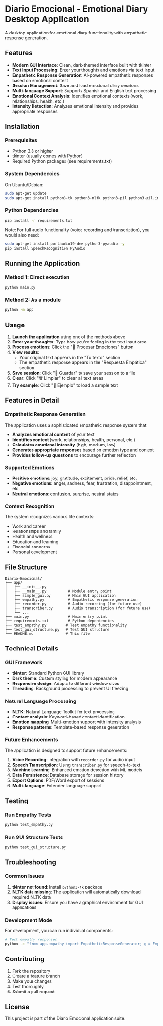 # Diario Emocional - Emotional Diary Desktop Application

A desktop application for emotional diary functionality with empathetic response generation.

## Features

- **Modern GUI Interface**: Clean, dark-themed interface built with tkinter
- **Text Input Processing**: Enter your thoughts and emotions via text input
- **Empathetic Response Generation**: AI-powered empathetic responses based on emotional content
- **Session Management**: Save and load emotional diary sessions
- **Multi-language Support**: Supports Spanish and English text processing
- **Emotional Context Analysis**: Identifies emotional contexts (work, relationships, health, etc.)
- **Intensity Detection**: Analyzes emotional intensity and provides appropriate responses

## Installation

### Prerequisites

- Python 3.8 or higher
- tkinter (usually comes with Python)
- Required Python packages (see requirements.txt)

### System Dependencies

On Ubuntu/Debian:
```bash
sudo apt-get update
sudo apt-get install python3-tk python3-nltk python3-pil python3-pil.imagetk -y
```

### Python Dependencies

```bash
pip install -r requirements.txt
```

Note: For full audio functionality (voice recording and transcription), you would also need:
```bash
sudo apt-get install portaudio19-dev python3-pyaudio -y
pip install SpeechRecognition PyAudio
```

## Running the Application

### Method 1: Direct execution
```bash
python main.py
```

### Method 2: As a module
```bash
python -m app
```

## Usage

1. **Launch the application** using one of the methods above
2. **Enter your thoughts**: Type how you're feeling in the text input area
3. **Process emotions**: Click the "💭 Procesar Emociones" button
4. **View results**: 
   - Your original text appears in the "Tu texto" section
   - The empathetic response appears in the "Respuesta Empática" section
5. **Save session**: Click "💾 Guardar" to save your session to a file
6. **Clear**: Click "🗑️ Limpiar" to clear all text areas
7. **Try example**: Click "📝 Ejemplo" to load a sample text

## Features in Detail

### Empathetic Response Generation

The application uses a sophisticated empathetic response system that:

- **Analyzes emotional content** of your text
- **Identifies context** (work, relationships, health, personal, etc.)
- **Calculates emotional intensity** (high, medium, low)
- **Generates appropriate responses** based on emotion type and context
- **Provides follow-up questions** to encourage further reflection

### Supported Emotions

- **Positive emotions**: joy, gratitude, excitement, pride, relief, etc.
- **Negative emotions**: anger, sadness, fear, frustration, disappointment, etc.
- **Neutral emotions**: confusion, surprise, neutral states

### Context Recognition

The system recognizes various life contexts:
- Work and career
- Relationships and family
- Health and wellness
- Education and learning
- Financial concerns
- Personal development

## File Structure

```
Diario-Emocional/
├── app/
│   ├── __init__.py
│   ├── __main__.py          # Module entry point
│   ├── simple_gui.py        # Main GUI application
│   ├── empathy.py           # Empathetic response generation
│   ├── recorder.py          # Audio recording (for future use)
│   ├── transcriber.py       # Audio transcription (for future use)
│   └── ...
├── main.py                  # Main entry point
├── requirements.txt         # Python dependencies
├── test_empathy.py         # Test empathy functionality
├── test_gui_structure.py   # Test GUI structure
└── README.md               # This file
```

## Technical Details

### GUI Framework
- **tkinter**: Standard Python GUI library
- **Dark theme**: Custom styling for modern appearance
- **Responsive design**: Adapts to different window sizes
- **Threading**: Background processing to prevent UI freezing

### Natural Language Processing
- **NLTK**: Natural Language Toolkit for text processing
- **Context analysis**: Keyword-based context identification
- **Emotion mapping**: Multi-emotion support with intensity analysis
- **Response patterns**: Template-based response generation

### Future Enhancements

The application is designed to support future enhancements:

1. **Voice Recording**: Integration with `recorder.py` for audio input
2. **Speech Transcription**: Using `transcriber.py` for speech-to-text
3. **Machine Learning**: Enhanced emotion detection with ML models
4. **Data Persistence**: Database storage for session history
5. **Export Options**: PDF/Word export of sessions
6. **Multi-language**: Extended language support

## Testing

### Run Empathy Tests
```bash
python test_empathy.py
```

### Run GUI Structure Tests
```bash
python test_gui_structure.py
```

## Troubleshooting

### Common Issues

1. **tkinter not found**: Install `python3-tk` package
2. **NLTK data missing**: The application will automatically download required NLTK data
3. **Display issues**: Ensure you have a graphical environment for GUI applications

### Development Mode

For development, you can run individual components:

```bash
# Test empathy responses
python -c "from app.empathy import EmpatheticResponseGenerator; g = EmpatheticResponseGenerator(); print(g.generate_empathetic_response('I am happy', 'joy'))"
```

## Contributing

1. Fork the repository
2. Create a feature branch
3. Make your changes
4. Test thoroughly
5. Submit a pull request

## License

This project is part of the Diario Emocional application suite.